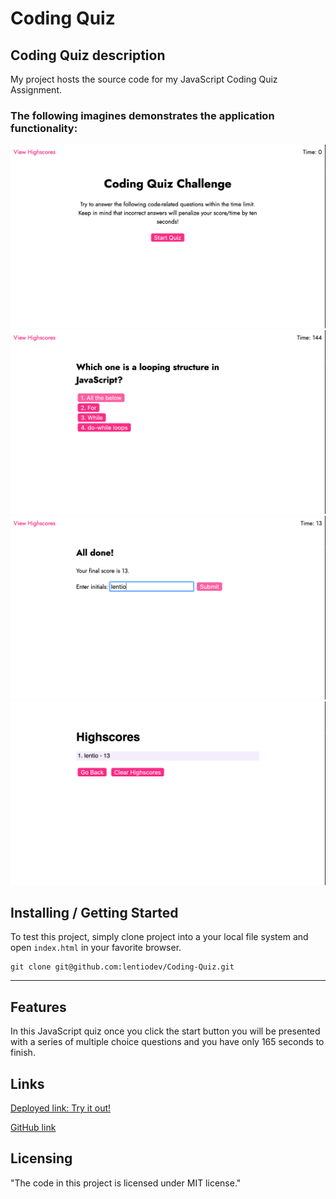 # Coding Quiz

## Coding Quiz description

My project hosts the source code for my JavaScript Coding Quiz Assignment.

### The following imagines demonstrates the application functionality:

![Project Screenshot](./assets/img/Screenshot1.png)
![Project Screenshot](./assets/img/Screenshot2.png)
![Project Screenshot](./assets/img/Screenshot3.png)
![Project Screenshot](./assets/img/Screenshot4.png)

## Installing / Getting Started

To test this project, simply clone project into a your local file system and open `index.html` in your favorite browser.

```
git clone git@github.com:lentiodev/Coding-Quiz.git

```

---

## Features

In this JavaScript quiz once you click the start button you will be presented with a series of multiple choice questions and you have only 165 seconds to finish.

## Links

[Deployed link: Try it out!](https://lentiodev.github.io/Coding-Quiz/) </div>

[GitHub link](https://github.com/lentiodev/Coding-Quiz) </div>

## Licensing

"The code in this project is licensed under MIT license."

